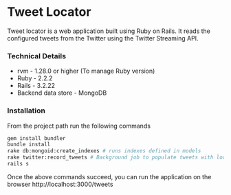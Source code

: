 # Tweet Locator

Tweet locator is a web application built using Ruby on Rails. It reads the configured tweets from the Twitter using the Twitter Streaming API.

### Technical Details
- rvm - 1.28.0 or higher (To manage Ruby version)
- Ruby - 2.2.2
- Rails - 3.2.22
- Backend data store - MongoDB

### Installation
From the project path run the following commands
```sh
gem install bundler
bundle install
rake db:mongoid:create_indexes # runs indexes defined in models
rake twitter:record_tweets # Background job to populate tweets with location information
rails s
```
Once the above commands succeed, you can run the application on the browser http://localhost:3000/tweets
